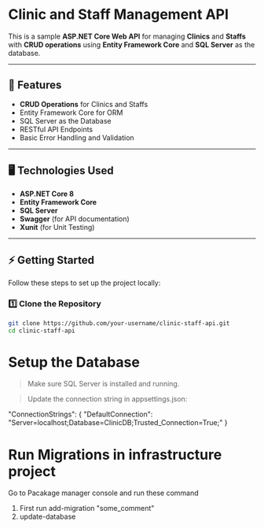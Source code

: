 # Clinic and Staff Management API

This is a sample **ASP.NET Core Web API** for managing **Clinics** and **Staffs** with **CRUD operations** using **Entity Framework Core** and **SQL Server** as the database.  

---

## 🚀 Features  

- **CRUD Operations** for Clinics and Staffs  
- Entity Framework Core for ORM  
- SQL Server as the Database  
- RESTful API Endpoints  
- Basic Error Handling and Validation  

---

## 🖥️ Technologies Used  

- **ASP.NET Core 8**  
- **Entity Framework Core**  
- **SQL Server**  
- **Swagger** (for API documentation)  
- **Xunit** (for Unit Testing)  

---

## ⚡ Getting Started  

Follow these steps to set up the project locally:  

### 1️⃣ **Clone the Repository**  
```bash
git clone https://github.com/your-username/clinic-staff-api.git
cd clinic-staff-api
```

# Setup the Database
> Make sure SQL Server is installed and running.

> Update the connection string in appsettings.json:

"ConnectionStrings": {
    "DefaultConnection": "Server=localhost;Database=ClinicDB;Trusted_Connection=True;"
}

# Run Migrations in infrastructure project
 Go to Pacakage manager console and run these command
 1. First run  add-migration "some_comment"
 2. update-database

